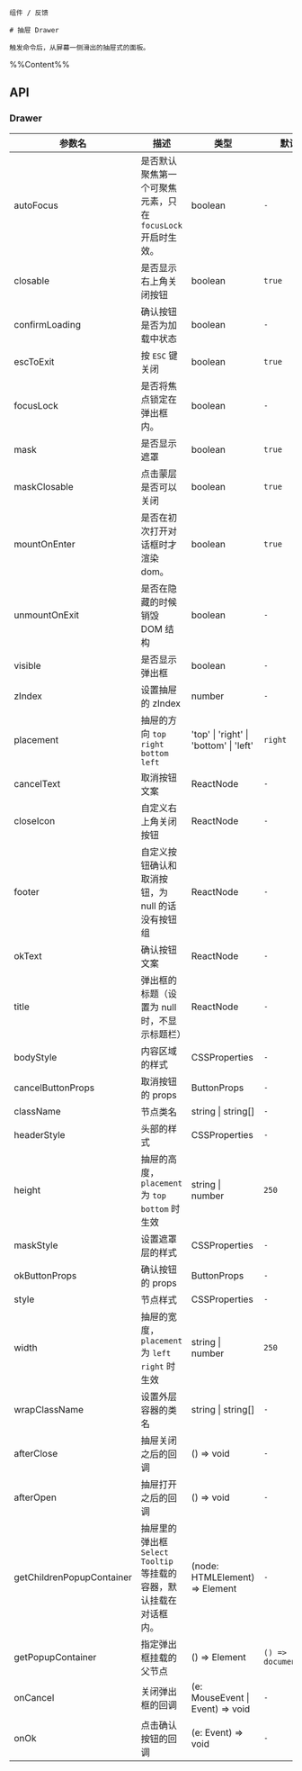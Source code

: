 `````
组件 / 反馈

# 抽屉 Drawer

触发命令后，从屏幕一侧滑出的抽屉式的面板。
`````

%%Content%%

## API
### Drawer

|参数名|描述|类型|默认值|版本|
|---|---|---|---|---|
|autoFocus|是否默认聚焦第一个可聚焦元素，只在 `focusLock` 开启时生效。|boolean |`-`|2.13.0|
|closable|是否显示右上角关闭按钮|boolean |`true`|-|
|confirmLoading|确认按钮是否为加载中状态|boolean |`-`|-|
|escToExit|按 `ESC` 键关闭|boolean |`true`|2.10.0|
|focusLock|是否将焦点锁定在弹出框内。|boolean |`-`|2.13.0|
|mask|是否显示遮罩|boolean |`true`|-|
|maskClosable|点击蒙层是否可以关闭|boolean |`true`|-|
|mountOnEnter|是否在初次打开对话框时才渲染 dom。|boolean |`true`|-|
|unmountOnExit|是否在隐藏的时候销毁 DOM 结构|boolean |`-`|-|
|visible|是否显示弹出框|boolean |`-`|-|
|zIndex|设置抽屉的 zIndex|number |`-`|2.42.0|
|placement|抽屉的方向 `top` `right` `bottom` `left`|'top' \| 'right' \| 'bottom' \| 'left' |`right`|-|
|cancelText|取消按钮文案|ReactNode |`-`|-|
|closeIcon|自定义右上角关闭按钮|ReactNode |`-`|2.49.0|
|footer|自定义按钮确认和取消按钮，为 null 的话没有按钮组|ReactNode |`-`|-|
|okText|确认按钮文案|ReactNode |`-`|-|
|title|弹出框的标题（设置为 null 时，不显示标题栏）|ReactNode |`-`|-|
|bodyStyle|内容区域的样式|CSSProperties |`-`|2.9.0|
|cancelButtonProps|取消按钮的 props|ButtonProps |`-`|2.26.0|
|className|节点类名|string \| string[] |`-`|-|
|headerStyle|头部的样式|CSSProperties |`-`|2.9.0|
|height|抽屉的高度，`placement`为 `top` `bottom` 时生效|string \| number |`250`|-|
|maskStyle|设置遮罩层的样式|CSSProperties |`-`|-|
|okButtonProps|确认按钮的 props|ButtonProps |`-`|2.26.0|
|style|节点样式|CSSProperties |`-`|-|
|width|抽屉的宽度，`placement`为 `left` `right` 时生效|string \| number |`250`|-|
|wrapClassName|设置外层容器的类名|string \| string[] |`-`|-|
|afterClose|抽屉关闭之后的回调|() => void |`-`|-|
|afterOpen|抽屉打开之后的回调|() => void |`-`|-|
|getChildrenPopupContainer|抽屉里的弹出框 `Select` `Tooltip` 等挂载的容器，默认挂载在对话框内。|(node: HTMLElement) => Element |`-`|-|
|getPopupContainer|指定弹出框挂载的父节点|() => Element |`() => document.body`|-|
|onCancel|关闭弹出框的回调|(e: MouseEvent \| Event) => void |`-`|-|
|onOk|点击确认按钮的回调|(e: Event) => void |`-`|-|

